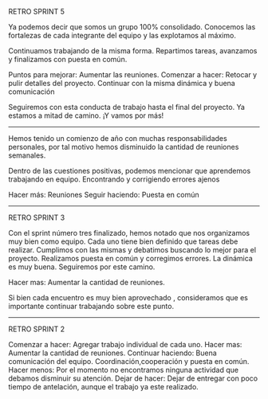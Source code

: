 
RETRO SPRINT 5 

Ya podemos decir que somos un grupo 100% consolidado. Conocemos las fortalezas de cada integrante del equipo y las explotamos al máximo.

Continuamos trabajando de la misma forma. Repartimos tareas, avanzamos y finalizamos con puesta en común.

Puntos para mejorar: Aumentar las reuniones. 
Comenzar a hacer: Retocar y pulir detalles del proyecto.
Continuar con la misma dinámica y buena comunicación 

Seguiremos con esta conducta de trabajo hasta el final del proyecto. Ya estamos a mitad de camino. ¡Y vamos por más!

________________________________________________________________________________________________________________________________________

Hemos tenido un comienzo de año con muchas responsabilidades personales, por tal motivo hemos disminuido la cantidad de reuniones semanales. 

Dentro de las cuestiones positivas, podemos mencionar que aprendemos trabajando en equipo. Encontrando y corrigiendo errores ajenos 

Hacer más: Reuniones 
Seguir haciendo: Puesta en común

________________________________________________________________________________________________________________________________________


RETRO SPRINT 3 

Con el sprint número tres finalizado, hemos notado que nos organizamos muy bien como equipo. Cada uno  tiene bien definido que tareas
debe realizar. Cumplimos con las mismas y debatimos buscando lo mejor para el proyecto.
Realizamos puesta en común y corregimos errores. La dinámica es muy buena. Seguiremos  por este camino.

Hacer mas: Aumentar la cantidad de reuniones.

Si bien cada encuentro es muy bien aprovechado , consideramos que es importante  continuar trabajando sobre este punto. 



________________________________________________________________________________________________________________________________________


RETRO SPRINT 2

Comenzar a hacer: Agregar trabajo individual de cada uno. 
Hacer mas: Aumentar la cantidad de reuniones. 
Continuar haciendo: Buena comunicación del equipo. Coordinación,cooperación y puesta en común.
Hacer menos: Por el momento no encontramos ninguna actividad que debamos disminuir su atención.
Dejar de hacer: Dejar de entregar con poco tiempo de antelación, aunque el trabajo ya este realizado. 


